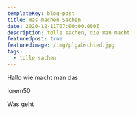 ```yaml
---
templateKey: blog-post
title: Was machen Sachen
date: 2020-12-11T07:00:00.000Z
description: tolle sachen, die man macht
featuredpost: true
featuredimage: /img/plgabschied.jpg
tags:
  - tolle sachen
---
```

Hallo wie macht man das

lorem50

Was geht
